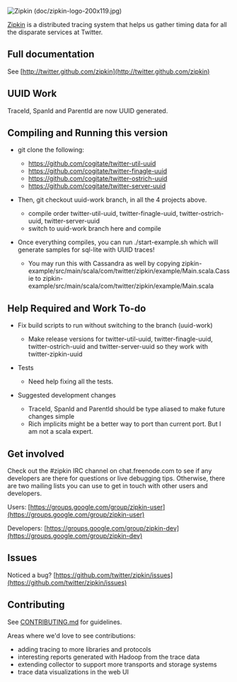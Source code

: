 ![Zipkin (doc/zipkin-logo-200x119.jpg)](https://github.com/twitter/zipkin/raw/master/doc/zipkin-logo-200x119.jpg)

[Zipkin](http://twitter.github.com/zipkin) is a distributed tracing system that helps us gather timing data for all the disparate services at Twitter.

## Full documentation

See [http://twitter.github.com/zipkin](http://twitter.github.com/zipkin)

## UUID Work 

TraceId, SpanId and ParentId are now UUID generated. 

## Compiling and Running this version
*  git clone the following:
    * https://github.com/cogitate/twitter-util-uuid
    * https://github.com/cogitate/twitter-finagle-uuid
    * https://github.com/cogitate/twitter-ostrich-uuid
    * https://github.com/cogitate/twitter-server-uuid

* Then, git checkout uuid-work branch, in all the 4 projects above.
    * compile order twitter-util-uuid, twitter-finagle-uuid, twitter-ostrich-uuid, twitter-server-uuid
    * switch to uuid-work branch here and compile

* Once everything compiles, you can run ./start-example.sh which will generate samples for sql-lite with UUID traces!
    * You may run this with Cassandra as well by copying zipkin-example/src/main/scala/com/twitter/zipkin/example/Main.scala.Cassie to
      zipkin-example/src/main/scala/com/twitter/zipkin/example/Main.scala

## Help Required and Work To-do
* Fix build scripts to run without switching to the branch (uuid-work)
    * Make release versions for twitter-util-uuid, twitter-finagle-uuid, twitter-ostrich-uuid and twitter-server-uuid so they work
      with twitter-zipkin-uuid
      
* Tests
    * Need help fixing all the tests.

* Suggested development changes
    * TraceId, SpanId and ParentId should be type aliased to make future changes simple
    * Rich implicits might be a better way to port than current port. But I am not a scala expert. 



## Get involved

Check out the #zipkin IRC channel on chat.freenode.com to see if any
developers are there for questions or live debugging tips. Otherwise,
there are two mailing lists you can use to get in touch with other
users and developers.

Users: [https://groups.google.com/group/zipkin-user](https://groups.google.com/group/zipkin-user)

Developers: [https://groups.google.com/group/zipkin-dev](https://groups.google.com/group/zipkin-dev)

## Issues

Noticed a bug? [https://github.com/twitter/zipkin/issues](https://github.com/twitter/zipkin/issues)

## Contributing

See [CONTRIBUTING.md](https://github.com/twitter/zipkin/blob/master/CONTRIBUTING.md) for guidelines.

Areas where we'd love to see contributions:

* adding tracing to more libraries and protocols
* interesting reports generated with Hadoop from the trace data
* extending collector to support more transports and storage systems
* trace data visualizations in the web UI
